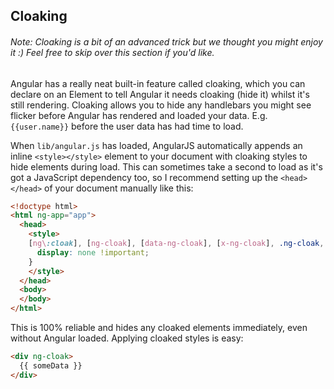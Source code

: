 ## Cloaking

###### Note: Cloaking is a bit of an advanced trick but we thought you might enjoy it :) Feel free to skip over this section if you'd like.

Angular has a really neat built-in feature called cloaking, which you can declare on an Element to tell Angular it needs cloaking (hide it) whilst it's still rendering. Cloaking allows you to hide any handlebars you might see flicker before Angular has rendered and loaded your data. E.g. `{{user.name}}` before the user data has had time to load.

When `lib/angular.js` has loaded, AngularJS automatically appends an inline `<style></style>` element to your document with cloaking styles to hide elements during load. This can sometimes take a second to load as it's got a JavaScript dependency too, so I recommend setting up the `<head></head>` of your document manually like this:

```html
<!doctype html>
<html ng-app="app">
  <head>
    <style>
    [ng\:cloak], [ng-cloak], [data-ng-cloak], [x-ng-cloak], .ng-cloak, .x-ng-cloak {
      display: none !important;
    }
    </style>
  </head>
  <body>
  </body>
</html>
```

This is 100% reliable and hides any cloaked elements immediately, even without Angular loaded. Applying cloaked styles is easy:

```html
<div ng-cloak>
  {{ someData }}
</div>
```

